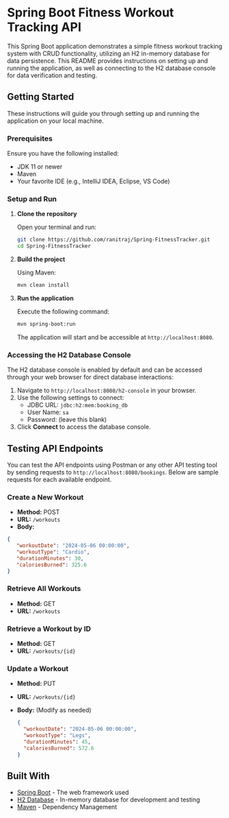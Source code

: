 # Spring Boot Fitness Workout Tracking API
This Spring Boot application demonstrates a simple fitness workout tracking system with CRUD functionality, utilizing an H2 in-memory database for data persistence. This README provides instructions on setting up and running the application, as well as connecting to the H2 database console for data verification and testing.

## Getting Started
These instructions will guide you through setting up and running the application on your local machine.

### Prerequisites
Ensure you have the following installed:

- JDK 11 or newer
- Maven
- Your favorite IDE (e.g., IntelliJ IDEA, Eclipse, VS Code)

### Setup and Run

1. **Clone the repository**

   Open your terminal and run:

   ```bash
   git clone https://github.com/ranitraj/Spring-FitnessTracker.git
   cd Spring-FitnessTracker
   ```

2. **Build the project**

   Using Maven:

   ```bash
   mvn clean install
   ```

3. **Run the application**

   Execute the following command:

   ```bash
   mvn spring-boot:run
   ```

   The application will start and be accessible at `http://localhost:8080`.

### Accessing the H2 Database Console

The H2 database console is enabled by default and can be accessed through your web browser for direct database interactions:

1. Navigate to `http://localhost:8080/h2-console` in your browser.
2. Use the following settings to connect:
   - JDBC URL: `jdbc:h2:mem:booking_db`
   - User Name: `sa`
   - Password: (leave this blank)
3. Click **Connect** to access the database console.

## Testing API Endpoints

You can test the API endpoints using Postman or any other API testing tool by sending requests to `http://localhost:8080/bookings`. Below are sample requests for each available endpoint.

### Create a New Workout

- **Method:** POST
- **URL:** `/workouts`
- **Body:**

```json
{
   "workoutDate": "2024-05-06 00:00:00",
   "workoutType": "Cardio",
   "durationMinutes": 30,
   "caloriesBurned": 325.6
}
  ```

### Retrieve All Workouts

- **Method:** GET
- **URL:** `/workouts`

### Retrieve a Workout by ID

- **Method:** GET
- **URL:** `/workouts/{id}`

### Update a Workout

- **Method:** PUT
- **URL:** `/workouts/{id}`
- **Body:** (Modify as needed)

  ```json
  {
    "workoutDate": "2024-05-06 00:00:00",
    "workoutType": "Legs",
    "durationMinutes": 45,
    "caloriesBurned": 572.6
  }
  ```

## Built With

- [Spring Boot](https://spring.io/projects/spring-boot) - The web framework used
- [H2 Database](https://www.h2database.com/html/main.html) - In-memory database for development and testing
- [Maven](https://maven.apache.org/) - Dependency Management